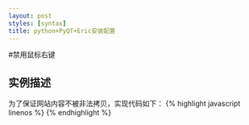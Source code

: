 ```yaml
---
layout: post
styles: [syntax]
title: python+PyQT+Eric安装配置
---
```


#禁用鼠标右键
<h2>实例描述</h2>
为了保证网站内容不被非法拷贝，实现代码如下：
{% highlight javascript linenos %}
<script language="javascript">
  function click()
  {
    if(event.button == 2)
    {
     	alert('禁止右键');
    }
  }
  document.onmousedown=click;
</script>
{% endhighlight %}
